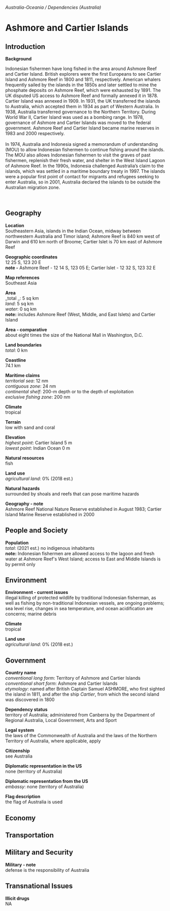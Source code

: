_Australia-Oceania / Dependencies (Australia)_

# Ashmore and Cartier Islands

## Introduction

**Background**<br>
<p>Indonesian fishermen have long fished in the area around Ashmore Reef and Cartier Island. British explorers were the first Europeans to see Cartier Island and Ashmore Reef in 1800 and 1811, respectively. American whalers frequently sailed by the islands in the 1850s and later settled to mine the phosphate deposits on Ashmore Reef, which were exhausted by 1891. The UK disputed US access to Ashmore Reef and formally annexed it in 1878. Cartier Island was annexed in 1909. In 1931, the UK transferred the islands to Australia, which accepted them in 1934 as part of Western Australia. In 1938, Australia transferred governance to the Northern Territory. During World War II, Cartier Island was used as a bombing range. In 1978, governance of Ashmore and Cartier Islands was moved to the federal government. Ashmore Reef and Cartier Island became marine reserves in 1983 and 2000 respectively.<br><br>In 1974, Australia and Indonesia signed a memorandum of understanding (MOU) to allow Indonesian fishermen to continue fishing around the islands. The MOU also allows Indonesian fishermen to visit the graves of past fishermen, replenish their fresh water, and shelter in the West Island Lagoon of Ashmore Reef. In the 1990s, Indonesia challenged Australia’s claim to the islands, which was settled in a maritime boundary treaty in 1997. The islands were a popular first point of contact for migrants and refugees seeking to enter Australia, so in 2001, Australia declared the islands to be outside the Australian migration zone.</p><br>

## Geography

**Location**<br>
Southeastern Asia, islands in the Indian Ocean, midway between northwestern Australia and Timor island; Ashmore Reef is 840 km west of Darwin and 610 km north of Broome; Cartier Islet is 70 km east of Ashmore Reef<br>

**Geographic coordinates**<br>
12 25 S, 123 20 E<br>
<strong>note -</strong> Ashmore Reef - 12 14 S, 123 05 E; Cartier Islet - 12 32 S, 123 32 E<br>

**Map references**<br>
Southeast Asia<br>

**Area**<br>
_total _: 5 sq km<br>
_land_: 5 sq km<br>
_water_: 0 sq km<br>
<strong>note:</strong> includes Ashmore Reef (West, Middle, and East Islets) and Cartier Island<br>

**Area - comparative**<br>
about eight times the size of the National Mall in Washington, D.C.<br>

**Land boundaries**<br>
_total_: 0 km<br>

**Coastline**<br>
74.1 km<br>

**Maritime claims**<br>
_territorial sea_: 12 nm<br>
_contiguous zone_: 24 nm<br>
_continental shelf_: 200-m depth or to the depth of exploitation<br>
_exclusive fishing zone_: 200 nm<br>

**Climate**<br>
tropical<br>

**Terrain**<br>
low with sand and coral<br>

**Elevation**<br>
_highest point_: Cartier Island 5 m<br>
_lowest point_: Indian Ocean 0 m<br>

**Natural resources**<br>
fish<br>

**Land use**<br>
_agricultural land_: 0% (2018 est.)<br>

**Natural hazards**<br>
surrounded by shoals and reefs that can pose maritime hazards<br>

**Geography - note**<br>
Ashmore Reef National Nature Reserve established in August 1983; Cartier Island Marine Reserve established in 2000<br>

## People and Society

**Population**<br>
_total_: (2021 est.) no indigenous inhabitants<br>
<strong>note:</strong> Indonesian fishermen are allowed access to the lagoon and fresh water at Ashmore Reef's West Island; access to East and Middle Islands is by permit only<br>

## Environment

**Environment - current issues**<br>
illegal killing of protected wildlife by traditional Indonesian fisherman, as well as fishing by non-traditional Indonesian vessels, are ongoing problems; sea level rise, changes in sea temperature, and ocean acidification are concerns; marine debris<br>

**Climate**<br>
tropical<br>

**Land use**<br>
_agricultural land_: 0% (2018 est.)<br>

## Government

**Country name**<br>
_conventional long form_: Territory of Ashmore and Cartier Islands<br>
_conventional short form_: Ashmore and Cartier Islands<br>
_etymology_: named after British Captain Samuel ASHMORE, who first sighted the island in 1811, and after the ship <em>Cartier</em>, from which the second island was discovered in 1800<br>

**Dependency status**<br>
territory of Australia; administered from Canberra by the Department of Regional Australia, Local Government, Arts and Sport<br>

**Legal system**<br>
the laws of the Commonwealth of Australia and the laws of the Northern Territory of Australia, where applicable, apply<br>

**Citizenship**<br>
see Australia<br>

**Diplomatic representation in the US**<br>
none (territory of Australia)<br>

**Diplomatic representation from the US**<br>
_embassy_: none (territory of Australia)<br>

**Flag description**<br>
the flag of Australia is used<br>

## Economy

## Transportation

## Military and Security

**Military - note**<br>
defense is the responsibility of Australia<br>

## Transnational Issues

**Illicit drugs**<br>
NA<br>

